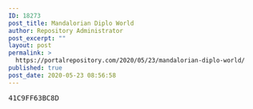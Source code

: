 ```yaml
---
ID: 18273
post_title: Mandalorian Diplo World
author: Repository Administrator
post_excerpt: ""
layout: post
permalink: >
  https://portalrepository.com/2020/05/23/mandalorian-diplo-world/
published: true
post_date: 2020-05-23 08:56:58
---
```

<pre>41C9FF63BC8D</pre>